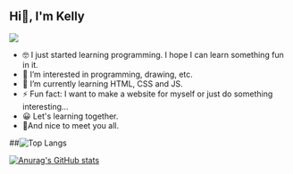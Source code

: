 ## Hi👋, I'm Kelly 
![](https://komarev.com/ghpvc/?username=Kelly-Ls)

- 🤓 I just started learning programming.
I hope I can learn something fun in it.
- 👀 I’m interested in programming, drawing, etc.
- 🌱 I’m currently learning HTML, CSS and JS.
- ⚡ Fun fact: I want to make a website for myself or just do something interesting...
- 😀 Let's learning together.
- 🤝And nice to meet you all.
  
##![Top Langs](https://github-readme-stats.vercel.app/api/top-langs/?username=Kelly-Ls)


 [![Anurag's GitHub stats](https://github-readme-stats.vercel.app/api?username=Kelly-Ls)](https://github.com/anuraghazra/github-readme-stats)
  
